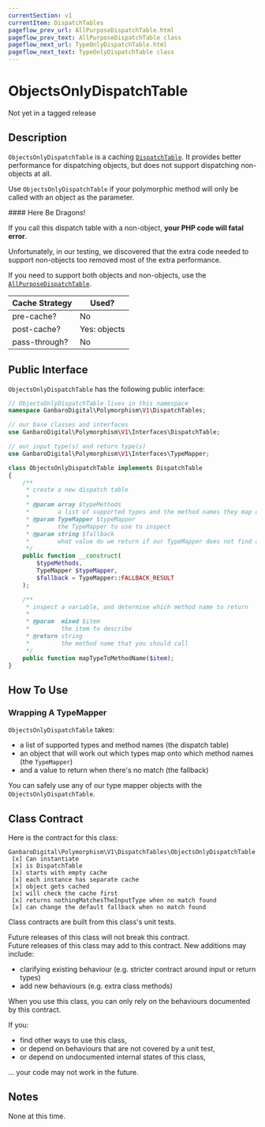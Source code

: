 ```yaml
---
currentSection: v1
currentItem: DispatchTables
pageflow_prev_url: AllPurposeDispatchTable.html
pageflow_prev_text: AllPurposeDispatchTable class
pageflow_next_url: TypeOnlyDispatchTable.html
pageflow_next_text: TypeOnlyDispatchTable class
---
```


# ObjectsOnlyDispatchTable

<div class="callout warning">
Not yet in a tagged release
</div>

## Description

`ObjectsOnlyDispatchTable` is a caching [`DispatchTable`](../Interfaces/DispatchTable.html). It provides better performance for dispatching objects, but does not support dispatching non-objects at all.

Use `ObjectsOnlyDispatchTable` if your polymorphic method will only be called with an object as the parameter.

<div class="callout danger" markdown="1">
#### Here Be Dragons!

If you call this dispatch table with a non-object, **your PHP code will fatal error**.

Unfortunately, in our testing, we discovered that the extra code needed to support non-objects too removed most of the extra performance.

If you need to support both objects and non-objects, use the [`AllPurposeDispatchTable`](AllPurposeDispatchTable.html).
</div>

Cache Strategy | Used?
---------------|---------
pre-cache? | No
post-cache? | Yes: objects
pass-through? | No

## Public Interface

`ObjectsOnlyDispatchTable` has the following public interface:

```php
// ObjectsOnlyDispatchTable lives in this namespace
namespace GanbaroDigital\Polymorphism\V1\DispatchTables;

// our base classes and interfaces
use GanbaroDigital\Polymorphism\V1\Interfaces\DispatchTable;

// our input type(s) and return type(s)
use GanbaroDigital\Polymorphism\V1\Interfaces\TypeMapper;

class ObjectsOnlyDispatchTable implements DispatchTable
{
    /**
     * create a new dispatch table
     *
     * @param array $typeMethods
     *        a list of supported types and the method names they map onto
     * @param TypeMapper $typeMapper
     *        the TypeMapper to use to inspect
     * @param string $fallback
     *        what value do we return if our TypeMapper does not find a match?
     */
    public function __construct(
        $typeMethods,
        TypeMapper $typeMapper,
        $fallback = TypeMapper::FALLBACK_RESULT
    );

    /**
     * inspect a variable, and determine which method name to return
     *
     * @param  mixed $item
     *         the item to describe
     * @return string
     *         the method name that you should call
     */
    public function mapTypeToMethodName($item);
}
```

## How To Use

### Wrapping A TypeMapper

`ObjectsOnlyDispatchTable` takes:

* a list of supported types and method names (the dispatch table)
* an object that will work out which types map onto which method names (the `TypeMapper`)
* and a value to return when there's no match (the fallback)

You can safely use any of our type mapper objects with the `ObjectsOnlyDispatchTable`.

## Class Contract

Here is the contract for this class:

    GanbaroDigital\Polymorphism\V1\DispatchTables\ObjectsOnlyDispatchTable
     [x] Can instantiate
     [x] is DispatchTable
     [x] starts with empty cache
     [x] each instance has separate cache
     [x] object gets cached
     [x] will check the cache first
     [x] returns nothingMatchesTheInputType when no match found
     [x] can change the default fallback when no match found

Class contracts are built from this class's unit tests.

<div class="callout success">
Future releases of this class will not break this contract.
</div>

<div class="callout info" markdown="1">
Future releases of this class may add to this contract. New additions may include:

* clarifying existing behaviour (e.g. stricter contract around input or return types)
* add new behaviours (e.g. extra class methods)
</div>

<div class="callout warning" markdown="1">
When you use this class, you can only rely on the behaviours documented by this contract.

If you:

* find other ways to use this class,
* or depend on behaviours that are not covered by a unit test,
* or depend on undocumented internal states of this class,

... your code may not work in the future.
</div>

## Notes

None at this time.
